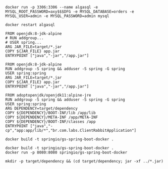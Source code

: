 
`docker run -p 3306:3306 --name algasql -e MYSQL_ROOT_PASSWORD=axy$$$DFG -e MYSQL_DATABASE=orders -e MYSQL_USER=admin -e MYSQL_PASSWORD=admin mysql`  

`docker restart algasql`  


```
FROM openjdk:8-jdk-alpine
# RUN addgroup...
# USER spring...
ARG JAR_FILE=target/*.jar
COPY ${JAR_FILE} app.jar
ENTRYPOINT ["java","-jar","/app.jar"]
```

```
FROM openjdk:8-jdk-alpine
RUN addgroup -S spring && adduser -S spring -G spring
USER spring:spring
ARG JAR_FILE=target/*.jar
COPY ${JAR_FILE} app.jar
ENTRYPOINT ["java","-jar","/app.jar"]
```

```
FROM adoptopenjdk/openjdk11:alpine-jre
RUN addgroup -S spring && adduser -S spring -G spring
USER spring:spring
ARG DEPENDENCY=target/dependency
COPY ${DEPENDENCY}/BOOT-INF/lib /app/lib
COPY ${DEPENDENCY}/META-INF /app/META-INF
COPY ${DEPENDENCY}/BOOT-INF/classes /app
ENTRYPOINT ["java","-cp","app:app/lib/*","br.com.labs.ClientRabbitApplication"]
```

`docker build -t springio/gs-spring-boot-docker .`

```
docker build -t springio/gs-spring-boot-docker .
docker run -p 8080:8080 springio/gs-spring-boot-docker
```


`mkdir -p target/dependency && (cd target/dependency; jar -xf ../*.jar)`  


